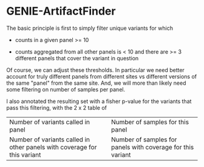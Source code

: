 # GENIE-ArtifactFinder

The basic principle is first to simply filter unique variants for which 

- counts in a given panel >= 10

- counts aggregated from all other panels is < 10 and there are >= 3 different panels that cover the variant in question


Of course, we can adjust these thresholds. In particular we need better account for truly different panels from different sites vs different versions of the same "panel" from the same site. And, we will more than likely need some filtering on number of samples per panel.


I also annotated the resulting set with a fisher p-value for the variants that pass this filtering, with the 2 x 2 table of

| | |
| - | - |
| Number of variants called in panel | Number of samples for this panel |
| Number of variants called in other panels with coverage for this variant | Number of samples for panels with coverage for this variant |
